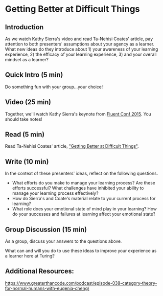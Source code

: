 # Getting Better at Difficult Things

## Introduction
As we watch Kathy Sierra's video and read Ta-Nehisi Coates' article, pay attention to both presenters' assumptions about your agency as a learner. What new ideas do they introduce about 1) your awareness of your learning experience, 2) the efficacy of your learning experience, 3) and your overall mindset as a learner?

## Quick Intro (5 min)
Do something fun with your group...your choice!

## Video (25 min)
Together, we'll watch Kathy Sierra's keynote from [Fluent Conf 2015](https://www.youtube.com/watch?v=FKTxC9pl-WM). You should take notes!

## Read (5 min)
Read Ta-Nehisi Coates' article, ["Getting Better at Difficult Things"](http://www.theatlantic.com/education/archive/2015/03/a-quick-note-on-getting-better-at-difficult-things/387133/).

## Write (10 min)
In the context of these presenters' ideas, reflect on the following questions. 
- What efforts do you make to manage your learning process? Are these efforts successful? What challenges have inhibited your ability to manage your learning process effectively?
- How do Sierra's and Coate's material relate to your current process for learning?
- What role does your emotional state of mind play in your learning? How do your successes and failures at learning affect your emotional state?

## Group Discussion (15 min)
As a group, discuss your answers to the questions above. 

What can and will you do to use these ideas to improve your experience as a learner here at Turing?



## Additional Resources:
https://www.greaterthancode.com/podcast/episode-038-category-theory-for-normal-humans-with-eugenia-cheng/
